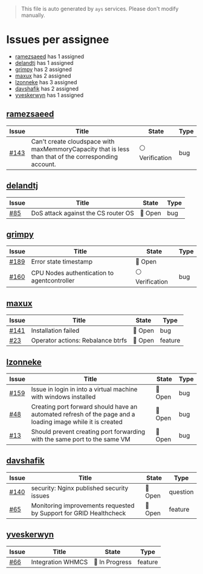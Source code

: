 > This file is auto generated by `ays` services. Please don't modify manually.

# Issues per assignee
- [ramezsaeed](#ramezsaeed) has 1 assigned
- [delandtj](#delandtj) has 1 assigned
- [grimpy](#grimpy) has 2 assigned
- [maxux](#maxux) has 2 assigned
- [lzonneke](#lzonneke) has 3 assigned
- [davshafik](#davshafik) has 2 assigned
- [yveskerwyn](#yveskerwyn) has 1 assigned



## [ramezsaeed](https://github.com/ramezsaeed)

|Issue|Title|State|Type|
|-----|-----|-----|----|
|[#143](https://github.com/0-complexity/openvcloud/issues/143)|Can't create cloudspace with maxMemmoryCapacity that is less than that of the corresponding account.|:white_circle: Verification|bug|


## [delandtj](https://github.com/delandtj)

|Issue|Title|State|Type|
|-----|-----|-----|----|
|[#85](https://github.com/0-complexity/openvcloud/issues/85)|DoS attack against the CS router OS|:red_circle: Open|bug|


## [grimpy](https://github.com/grimpy)

|Issue|Title|State|Type|
|-----|-----|-----|----|
|[#189](https://github.com/0-complexity/openvcloud/issues/189)|Error state timestamp|:red_circle: Open||
|[#160](https://github.com/0-complexity/openvcloud/issues/160)|CPU Nodes authentication to agentcontroller|:white_circle: Verification|bug|


## [maxux](https://github.com/maxux)

|Issue|Title|State|Type|
|-----|-----|-----|----|
|[#141](https://github.com/0-complexity/openvcloud/issues/141)|Installation failed|:red_circle: Open|bug|
|[#23](https://github.com/0-complexity/openvcloud/issues/23)|Operator actions: Rebalance btrfs|:red_circle: Open|feature|


## [lzonneke](https://github.com/lzonneke)

|Issue|Title|State|Type|
|-----|-----|-----|----|
|[#159](https://github.com/0-complexity/openvcloud/issues/159)|Issue in login in into a virtual machine with windows installed|:red_circle: Open|bug|
|[#48](https://github.com/0-complexity/openvcloud/issues/48)|Creating port forward should have an automated refresh of the page and a loading image while it is created|:red_circle: Open|bug|
|[#13](https://github.com/0-complexity/openvcloud/issues/13)|Should prevent creating port forwarding with the same port to the same VM|:red_circle: Open|bug|


## [davshafik](https://github.com/davshafik)

|Issue|Title|State|Type|
|-----|-----|-----|----|
|[#140](https://github.com/0-complexity/openvcloud/issues/140)|security: Nginx published security issues|:red_circle: Open|question|
|[#65](https://github.com/0-complexity/openvcloud/issues/65)|Monitoring improvements requested by Support for GRID Healthcheck|:red_circle: Open|feature|


## [yveskerwyn](https://github.com/yveskerwyn)

|Issue|Title|State|Type|
|-----|-----|-----|----|
|[#66](https://github.com/0-complexity/openvcloud/issues/66)|Integration WHMCS|:large_blue_circle: In Progress|feature|

